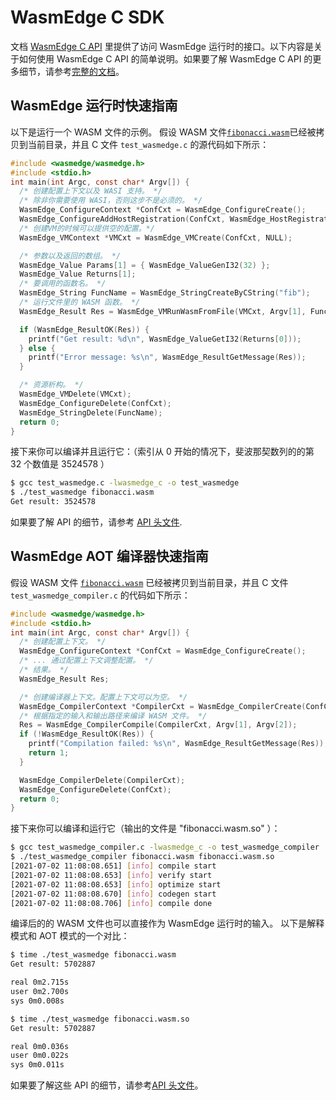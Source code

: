 # WasmEdge C SDK

文档 [WasmEdge C API](https://github.com/WasmEdge/WasmEdge/blob/master/include/api/wasmedge/wasmedge.h) 里提供了访问 WasmEdge 运行时的接口。以下内容是关于如何使用 WasmEdge C API 的简单说明。如果要了解 WasmEdge C API 的更多细节，请参考[完整的文档](c/ref.md)。

## WasmEdge 运行时快速指南

以下是运行一个 WASM 文件的示例。
假设 WASM 文件[`fibonacci.wasm`](https://github.com/WasmEdge/WasmEdge/raw/master/examples/wasm/fibonacci.wasm)已经被拷贝到当前目录，并且 C 文件 `test_wasmedge.c` 的源代码如下所示：

```c
#include <wasmedge/wasmedge.h>
#include <stdio.h>
int main(int Argc, const char* Argv[]) {
  /* 创建配置上下文以及 WASI 支持。 */
  /* 除非你需要使用 WASI，否则这步不是必须的。 */
  WasmEdge_ConfigureContext *ConfCxt = WasmEdge_ConfigureCreate();
  WasmEdge_ConfigureAddHostRegistration(ConfCxt, WasmEdge_HostRegistration_Wasi);
  /* 创建VM的时候可以提供空的配置。*/
  WasmEdge_VMContext *VMCxt = WasmEdge_VMCreate(ConfCxt, NULL);

  /* 参数以及返回的数组。 */
  WasmEdge_Value Params[1] = { WasmEdge_ValueGenI32(32) };
  WasmEdge_Value Returns[1];
  /* 要调用的函数名。 */
  WasmEdge_String FuncName = WasmEdge_StringCreateByCString("fib");
  /* 运行文件里的 WASM 函数。 */
  WasmEdge_Result Res = WasmEdge_VMRunWasmFromFile(VMCxt, Argv[1], FuncName, Params, 1, Returns, 1);

  if (WasmEdge_ResultOK(Res)) {
    printf("Get result: %d\n", WasmEdge_ValueGetI32(Returns[0]));
  } else {
    printf("Error message: %s\n", WasmEdge_ResultGetMessage(Res));
  }

  /* 资源析构。 */
  WasmEdge_VMDelete(VMCxt);
  WasmEdge_ConfigureDelete(ConfCxt);
  WasmEdge_StringDelete(FuncName);
  return 0;
}
```

接下来你可以编译并且运行它：（索引从 0 开始的情况下，斐波那契数列的的第 32 个数值是 3524578 ）

```bash
$ gcc test_wasmedge.c -lwasmedge_c -o test_wasmedge
$ ./test_wasmedge fibonacci.wasm
Get result: 3524578
```

如果要了解 API 的细节，请参考 [API 头文件](https://github.com/WasmEdge/WasmEdge/blob/master/include/api/wasmedge/wasmedge.h).

## WasmEdge AOT 编译器快速指南

假设 WASM 文件 [`fibonacci.wasm`](https://github.com/WasmEdge/WasmEdge/raw/master/examples/wasm/fibonacci.wasm) 已经被拷贝到当前目录，并且 C 文件 `test_wasmedge_compiler.c` 的代码如下所示：

```c
#include <wasmedge/wasmedge.h>
#include <stdio.h>
int main(int Argc, const char* Argv[]) {
  /* 创建配置上下文。 */
  WasmEdge_ConfigureContext *ConfCxt = WasmEdge_ConfigureCreate();
  /* ... 通过配置上下文调整配置。 */
  /* 结果。 */
  WasmEdge_Result Res;

  /* 创建编译器上下文。配置上下文可以为空。 */
  WasmEdge_CompilerContext *CompilerCxt = WasmEdge_CompilerCreate(ConfCxt);
  /* 根据指定的输入和输出路径来编译 WASM 文件。 */
  Res = WasmEdge_CompilerCompile(CompilerCxt, Argv[1], Argv[2]);
  if (!WasmEdge_ResultOK(Res)) {
    printf("Compilation failed: %s\n", WasmEdge_ResultGetMessage(Res));
    return 1;
  }

  WasmEdge_CompilerDelete(CompilerCxt);
  WasmEdge_ConfigureDelete(ConfCxt);
  return 0;
}
```

接下来你可以编译和运行它（输出的文件是 "fibonacci.wasm.so" ）：

```bash
$ gcc test_wasmedge_compiler.c -lwasmedge_c -o test_wasmedge_compiler
$ ./test_wasmedge_compiler fibonacci.wasm fibonacci.wasm.so
[2021-07-02 11:08:08.651] [info] compile start
[2021-07-02 11:08:08.653] [info] verify start
[2021-07-02 11:08:08.653] [info] optimize start
[2021-07-02 11:08:08.670] [info] codegen start
[2021-07-02 11:08:08.706] [info] compile done
```

编译后的的 WASM 文件也可以直接作为 WasmEdge 运行时的输入。
以下是解释模式和 AOT 模式的一个对比：

```bash
$ time ./test_wasmedge fibonacci.wasm
Get result: 5702887

real 0m2.715s
user 0m2.700s
sys 0m0.008s

$ time ./test_wasmedge fibonacci.wasm.so
Get result: 5702887

real 0m0.036s
user 0m0.022s
sys 0m0.011s
```

如果要了解这些 API 的细节，请参考[API 头文件](https://github.com/WasmEdge/WasmEdge/blob/master/include/api/wasmedge/wasmedge.h)。
